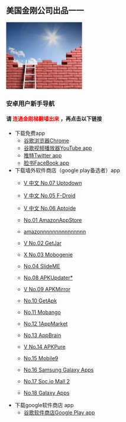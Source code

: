 ## 美国金刚公司出品一一

![image](l-w-s-athird.png)


### 安卓用户新手导航
#### 请<font color="Red"> 连通金刚梯翻墙出来 </font>，再点击以下链接
- 下载免费app
  - [谷歌浏览器Chrome](https://a2zitpro.github.io/web/downloadchrome)
  - [谷歌视频播放器YouTube app](https://a2zitpro.github.io/web/downloadyoutubeapp)
  - [推特Twitter app](https://a2zitpro.github.io/web/downloadtwitterapp)
  - [脸书FaceBook app](https://a2zitpro.github.io/web/downloadfacebookapp)
- 下载墙外软件商店（google play备选者）app
  - [V 中文 No.07 Uptodown](https://dw.uptodown.com/dwn/w76tVn7onjw1uZFTLSx7oIxYomQfut9TVAFqvIXhaXpXWIoc7ap7cDcDy6DfN5bsFAv59N7x2zMp1U3M1qsqFQfP8bDdyEHODPtwhhY8rucnFvtnY8zuNqBcN87z3u5A/Q1AmX-ZkmAe0DUQLJjv-H2aoOfj9s8dX9Whgq8FV4qzIBiervdrP3TD0YJnkMcRFuWrQnW8MvVVh6HVxkNVaoBNMrkROmJlx_2p8FIdyT341TJtlbdS9KATXg1tiF8jn/UXsi-70vntQLkBlfu4A3ud_gYaS6SUPp3qzmwPU5bM-2bTtWdLqwTtNb11lKzn-3/)
  - [V 中文 No.05 F-Droid](https://F-droid.org/)
  - [V 中文 No.06 Aptoide](https://cn.aptoide.com/download)

  - [No.01 AmazonAppStore](https://www.amazon.cn/gp/mas/get/android/ref=mas_rw_hw?ie=UTF8&campaign=DLP&channel=3240)
  - [amazonnnnnnnnnnnnnnn](https://www.amazon.cn/gp/mas/blp/install/ref=mas_rw_hw?campaign=DLP&channel=3240&asin=&appVersion=stable&appName=hollywood&isMLP=1&startassist=false)
  - [V No.02 GetJar](https://www.getjar.com/download-app/?u=%2Fdownload%2F16914%2F92497%2F%3Ft%3D1573111774&a=GetJar%20Apps&f=395241_640489__app-getJar-release.apk)
  - [X No.03 Mobogenie](https://en.softonic.com/download/mobogenie/android/post-download?ex=MOB-152.3)
  - [No.04 SlideME]()
  - [No.08 APKUpdater*]()
  - [V No.09 APKMirror](https://dw76.uptodown.com/dwn/Hb9YmyfPxVcEGeqrgJnFCuqP2_bzxR_NrMWWoOEnarD3Pm7s2tpArPKUeYI9Wwd8kfQwXWpNcL-Pn62U0C4_GnFpg095f9emsluxaz-PmrnrPxf3ijoi-edPmbwA_m1b/ED6pZDACAqK20Gxn6h9c64r28p7Uey3tIh-sdFLtNtw0XyjoMFJnA8ziPS8pILSH_4ivryNKQd7il5keWcEzW9gmQTIp2AXlN4JgH2HdqekpAOR9PJEy-gUONxvsE2R5/Vp3O6gCGasaJ-GmTPyFKaxLco_RLmcYaWqzvsn966hQ=/)
  - [No.10 GetApk]()
  - [No.11 Mobango]()
  - [No.12 1AppMarket]()
  - [No.13 AppBrain]()
  - [V No.14 APKPure](https://m.apkpure.com/apkpure/com.apkpure.aegon/download?from=aegon_m)
  - [No.15 Mobile9]()
  - [No.16 Samsung Galaxy Apps]()
  - [No.17 Soc.io Mall 2]()
  - [No.18 Galaxy Apps]()
- 下载google软件商店 app
  - [谷歌软件商店Google Play app](https://a2zitpro.github.io/web/downloadgoogleplayapp)    
